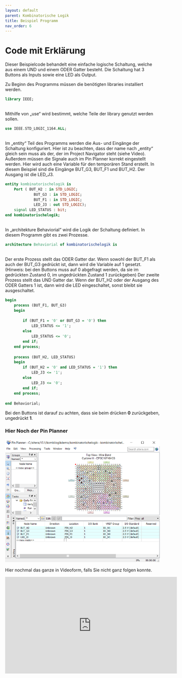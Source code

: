 ```yaml
---
layout: default
parent: Kombinatorische Logik
title: Beispiel Programm
nav_order: 6
---
```

# Code mit Erklärung
Dieser Beispielcode behandelt eine einfache logische Schaltung, welche aus einem UND und einem ODER Gatter besteht. Die Schaltung hat 3 Buttons als Inputs sowie eine LED als Output.

Zu Beginn des Programms müssen die benötigten libraries installiert werden.
```vhdl
library IEEE;
```

<br />
Mithilfe von „use“ wird bestimmt, welche Teile der library genutzt werden sollen.

```vhdl
use IEEE.STD_LOGIC_1164.ALL;
```

<br />
Im „entity“ Teil des Programms werden die Aus- und Eingänge der Schaltung konfiguriert. Hier ist zu beachten, dass der name nach „entity“ gleich sein muss als der, der im Project Navigator steht (siehe Video). Außerdem müssen die Signale auch im Pin Planner korrekt eingestellt werden.
Hier wird auch eine Variable für den temporären Stand erstellt.
In diesem Beispiel sind die Eingänge BUT_G3, BUT_F1 und BUT_H2. Der Ausgang ist die LED_J3.


```vhdl
entity kombinatorischelogik is
	Port ( BUT_H2 : in STD_LOGIC;
			 BUT_G3 : in STD_LOGIC;
			 BUT_F1 : in STD_LOGIC;
			 LED_J3 : out STD_LOGIC);
	signal LED_STATUS : bit;
end kombinatorischelogik;
```

<br />
In „architekture Behaviorial“ wird die Logik der Schaltung definiert. In diesem Programm gibt es zwei Prozesse. 

```vhdl
architecture Behaviorial of kombinatorischelogik is
```

<br />
Der erste Prozess stellt das ODER Gatter dar. Wenn sowohl der BUT_F1 als auch der BUT_G3 gedrückt ist, dann wird die Variable auf 1 gesetzt. (Hinweis: bei den Buttons muss auf 0 abgefragt werden, da sie im gedrückten Zustand 0, im ungedrückten Zustand 1 zurückgeben)
Der zweite Prozess stellt das UND Gatter dar. Wenn der BUT_H2 oder der Ausgang des ODER Gatters 1 ist, dann wird die LED eingeschaltet, sonst bleibt sie ausgeschaltet.

```vhdl
begin
	process (BUT_F1, BUT_G3)
	begin
		
		if (BUT_F1 = '0' or BUT_G3 = '0') then
			LED_STATUS <= '1';
		else
			LED_STATUS <= '0';
		end if;
	end process;
	
	process (BUT_H2, LED_STATUS)
	begin
		if (BUT_H2 = '0' and LED_STATUS = '1') then
			LED_J3 <= '1';
		else
			LED_J3 <= '0';
		end if;
	end process;
		
end Behaviorial;
```
Bei den Buttons ist darauf zu achten, dass sie beim drücken **0** zurückgeben, ungedrückt **1**.


### Hier Noch der Pin Planner

![Pinplanner-picture](../assets/pin_planner_kl.png)



Hier nochmal das ganze in Videoform, falls Sie nicht ganz folgen konnte.


<div style="width: 560px; height: 315px; float: none; clear: both; margin: 2px auto;">
  <embed
    src="https://www.youtube.com/embed/Gf3Ru180WhE?si=MtSJLCstFM2arcbm"
    wmode="transparent"
    type="video/mp4"
    width="100%" height="100%"
    allow="autoplay; encrypted-media; picture-in-picture"
    allowfullscreen
    title="Kombinatorische Logik"
  >
</div>